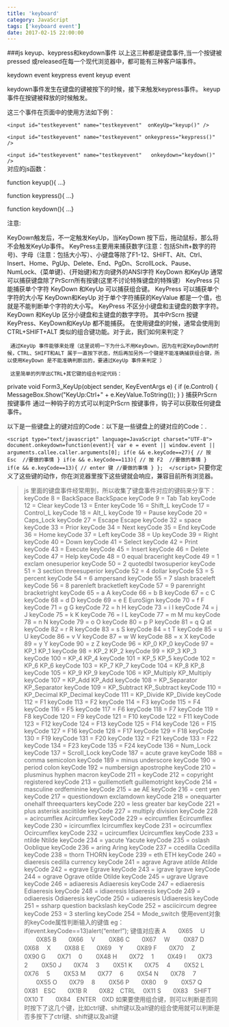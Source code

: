 ```yaml
---
title: 'keyboard'
category: JavaScript
tags: ['keyboard event']
date: 2017-02-15 22:00:00
---
```

###js keyup、keypress和keydown事件 
以上这三种都是键盘事件,当一个按键被pressed 或released在每一个现代浏览器中，都可能有三种客户端事件。

keydown event
keypress event
keyup event

keydown事件发生在键盘的键被按下的时候，接下来触发keypress事件。 keyup 事件在按键被释放的时候触发。

这三个事件在页面中的使用方法如下例：

`<input id="testkeyevent" name="testkeyevent"  onKeyUp="keyup()" />`

`<input id="testkeyevent" name="testkeyevent" onkeypress="keypress()" />`

`<input id="testkeyevent" name="testkeyevent"   onkeydown="keydown()" />`  
对应的js函数：

function keyup(){ ...}

function keypress(){ ...}

function keydown(){ ...}

注意:

KeyDown触发后，不一定触发KeyUp，当KeyDown 按下后，拖动鼠标，那么将不会触发KeyUp事件。
KeyPress主要用来捕获数字(注意：包括Shift+数字的符号)、字母（注意：包括大小写）、小键盘等除了F1-12、SHIFT、Alt、Ctrl、Insert、Home、PgUp、Delete、End、PgDn、ScrollLock、Pause、NumLock、{菜单键}、{开始键}和方向键外的ANSI字符
KeyDown 和KeyUp 通常可以捕获键盘除了PrScrn所有按键(这里不讨论特殊键盘的特殊键）
KeyPress 只能捕获单个字符
KeyDown 和KeyUp 可以捕获组合键。
KeyPress 可以捕获单个字符的大小写
KeyDown和KeyUp 对于单个字符捕获的KeyValue 都是一个值，也就是不能判断单个字符的大小写。
KeyPress 不区分小键盘和主键盘的数字字符。
KeyDown 和KeyUp 区分小键盘和主键盘的数字字符。
其中PrScrn 按键KeyPress、KeyDown和KeyUp 都不能捕获。
在使用键盘的时候，通常会使用到CTRL+SHIFT+ALT 类似的组合键功能。对于此，我们如何来判定？

     通过KeyUp 事件能够来处理（这里说明一下为什么不用KeyDown，因为在判定KeyDown的时候，CTRL、SHIFT和ALT 属于一直按下状态，然后再加另外一个键是不能准确捕获组合键，所以使用KeyDown 是不能准确判断出的，要通过KeyUp 事件来判定 ）

     这里简单的列举出CTRL+其它键的组合判定代码：


private void Form3_KeyUp(object sender, KeyEventArgs e)
{
if (e.Control)
{
MessageBox.Show("KeyUp:Ctrl+" + e.KeyValue.ToString());
}
}
捕获PrScrn按键事件
 通过一种钩子的方式可以判定PrScrn 按键事件，钩子可以获取任何键盘事件。

以下是一些键盘上的键对应的Code：以下是一些键盘上的键对应的Code：.


`<script type="text/javascript" language=JavaScript charset="UTF-8">
      document.onkeydown=function(event){
            var e = event || window.event || arguments.callee.caller.arguments[0];
            if(e && e.keyCode==27){ // 按 Esc 
                //要做的事情
              }
            if(e && e.keyCode==113){ // 按 F2 
                 //要做的事情
               }            
             if(e && e.keyCode==13){ // enter 键
                 //要做的事情
            }
        }; 
</script>`
只要你定义了这些键的动作，你在浏览器里按下这些键就会响应，兼容目前所有浏览器。
> js 里面的键盘事件经常用到，所以收集了键盘事件对应的键码来分享下：
keyCode 8 = BackSpace BackSpace
keyCode 9 = Tab Tab
keyCode 12 = Clear
keyCode 13 = Enter
keyCode 16 = Shift_L
keyCode 17 = Control_L
keyCode 18 = Alt_L
keyCode 19 = Pause
keyCode 20 = Caps_Lock
keyCode 27 = Escape Escape
keyCode 32 = space
keyCode 33 = Prior
keyCode 34 = Next
keyCode 35 = End
keyCode 36 = Home
keyCode 37 = Left
keyCode 38 = Up
keyCode 39 = Right
keyCode 40 = Down
keyCode 41 = Select
keyCode 42 = Print
keyCode 43 = Execute
keyCode 45 = Insert
keyCode 46 = Delete
keyCode 47 = Help
keyCode 48 = 0 equal braceright
keyCode 49 = 1 exclam onesuperior
keyCode 50 = 2 quotedbl twosuperior
keyCode 51 = 3 section threesuperior
keyCode 52 = 4 dollar
keyCode 53 = 5 percent
keyCode 54 = 6 ampersand
keyCode 55 = 7 slash braceleft
keyCode 56 = 8 parenleft bracketleft
keyCode 57 = 9 parenright bracketright
keyCode 65 = a A
keyCode 66 = b B
keyCode 67 = c C
keyCode 68 = d D
keyCode 69 = e E EuroSign
keyCode 70 = f F
keyCode 71 = g G
keyCode 72 = h H
keyCode 73 = i I
keyCode 74 = j J
keyCode 75 = k K
keyCode 76 = l L
keyCode 77 = m M mu
keyCode 78 = n N
keyCode 79 = o O
keyCode 80 = p P
keyCode 81 = q Q at
keyCode 82 = r R
keyCode 83 = s S
keyCode 84 = t T
keyCode 85 = u U
keyCode 86 = v V
keyCode 87 = w W
keyCode 88 = x X
keyCode 89 = y Y
keyCode 90 = z Z
keyCode 96 = KP_0 KP_0
keyCode 97 = KP_1 KP_1
keyCode 98 = KP_2 KP_2
keyCode 99 = KP_3 KP_3
keyCode 100 = KP_4 KP_4
keyCode 101 = KP_5 KP_5
keyCode 102 = KP_6 KP_6
keyCode 103 = KP_7 KP_7
keyCode 104 = KP_8 KP_8
keyCode 105 = KP_9 KP_9
keyCode 106 = KP_Multiply KP_Multiply
keyCode 107 = KP_Add KP_Add
keyCode 108 = KP_Separator KP_Separator
keyCode 109 = KP_Subtract KP_Subtract
keyCode 110 = KP_Decimal KP_Decimal
keyCode 111 = KP_Divide KP_Divide
keyCode 112 = F1
keyCode 113 = F2
keyCode 114 = F3
keyCode 115 = F4
keyCode 116 = F5
keyCode 117 = F6
keyCode 118 = F7
keyCode 119 = F8
keyCode 120 = F9
keyCode 121 = F10
keyCode 122 = F11
keyCode 123 = F12
keyCode 124 = F13
keyCode 125 = F14
keyCode 126 = F15
keyCode 127 = F16
keyCode 128 = F17
keyCode 129 = F18
keyCode 130 = F19
keyCode 131 = F20
keyCode 132 = F21
keyCode 133 = F22
keyCode 134 = F23
keyCode 135 = F24
keyCode 136 = Num_Lock
keyCode 137 = Scroll_Lock
keyCode 187 = acute grave
keyCode 188 = comma semicolon
keyCode 189 = minus underscore
keyCode 190 = period colon
keyCode 192 = numbersign apostrophe
keyCode 210 = plusminus hyphen macron
keyCode 211 =
keyCode 212 = copyright registered
keyCode 213 = guillemotleft guillemotright
keyCode 214 = masculine ordfeminine
keyCode 215 = ae AE
keyCode 216 = cent yen
keyCode 217 = questiondown exclamdown
keyCode 218 = onequarter onehalf threequarters
keyCode 220 = less greater bar
keyCode 221 = plus asterisk asciitilde
keyCode 227 = multiply division
keyCode 228 = acircumflex Acircumflex
keyCode 229 = ecircumflex Ecircumflex
keyCode 230 = icircumflex Icircumflex
keyCode 231 = ocircumflex Ocircumflex
keyCode 232 = ucircumflex Ucircumflex
keyCode 233 = ntilde Ntilde
keyCode 234 = yacute Yacute
keyCode 235 = oslash Ooblique
keyCode 236 = aring Aring
keyCode 237 = ccedilla Ccedilla
keyCode 238 = thorn THORN
keyCode 239 = eth ETH
keyCode 240 = diaeresis cedilla currency
keyCode 241 = agrave Agrave atilde Atilde
keyCode 242 = egrave Egrave
keyCode 243 = igrave Igrave
keyCode 244 = ograve Ograve otilde Otilde
keyCode 245 = ugrave Ugrave
keyCode 246 = adiaeresis Adiaeresis
keyCode 247 = ediaeresis Ediaeresis
keyCode 248 = idiaeresis Idiaeresis
keyCode 249 = odiaeresis Odiaeresis
keyCode 250 = udiaeresis Udiaeresis
keyCode 251 = ssharp question backslash
keyCode 252 = asciicircum degree
keyCode 253 = 3 sterling
keyCode 254 = Mode_switch
使用event对象的keyCode属性判断输入的键值
eg：if(event.keyCode==13)alert(“enter!”);
键值对应表
A　　0X65 　U 　　0X85
B　　0X66　 V　　 0X86
C　　0X67　 W　　 0X87
D　　0X68　 X 　　0X88
E　　0X69　 Y　　 0X89
F　　0X70　 Z　　 0X90
G　　0X71　 0　　 0X48
H　　0X72　 1　　 0X49
I　　0X73　 2　　 0X50
J　　0X74　 3 　　0X51
K　　0X75　 4 　　0X52
L　　0X76　 5 　　0X53
M　　0X77　 6　　 0X54
N　　0X78 　7 　　0X55
O　　0X79 　8 　　0X56
P　　0X80 　9 　　0X57
Q　　0X81　ESC　　0X1B
R　　0X82　CTRL 　0X11
S　　0X83　SHIFT　0X10
T　　0X84　ENTER　0XD
如果要使用组合键，则可以判断是否同时按下了这几个键，比如ctrl键、shift键以及alt键的组合使用就可以判断是否多按下了ctrl键、shift键以及alt键
